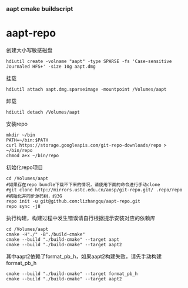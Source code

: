 ### aapt cmake buildscript

# aapt-repo

创建大小写敏感磁盘

```
hdiutil create -volname "aapt" -type SPARSE -fs 'Case-sensitive Journaled HFS+' -size 10g aapt.dmg
```

挂载

```
hdiutil attach aapt.dmg.sparseimage -mountpoint /Volumes/aapt
```

卸载

```
hdiutil detach /Volumes/aapt
```

安装repo

```
mkdir ~/bin
PATH=~/bin:$PATH
curl https://storage.googleapis.com/git-repo-downloads/repo > ~/bin/repo
chmod a+x ~/bin/repo
```

初始化repo项目

```
cd /Volumes/aapt
#如果存在repo bundle下载不下来的情况，请使用下面的命令进行手动clone
#git clone http://mirrors.ustc.edu.cn/aosp/git-repo.git/ .repo/repo
#初始化并同步源码树，约3G
repo init -u git@github.com:lizhangqu/aapt-repo.git
repo sync -j8
```

执行构建，构建过程中发生错误请自行根据提示安装对应的依赖库

```
cd /Volumes/aapt
cmake -H"./" -B"./build-cmake"
cmake --build "./build-cmake" --target aapt
cmake --build "./build-cmake" --target aapt2
```

其中aapt2依赖了format_pb_h，如果aapt2构建失败，请先手动构建format_pb_h

```
cmake --build "./build-cmake" --target format_pb_h
cmake --build "./build-cmake" --target aapt2
```
